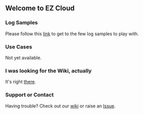 ## Welcome to EZ Cloud

### Log Samples

Please follow this [link](samples/) to get to the few log samples to play with.

### Use Cases

Not yet available.

### I was looking for the Wiki, actually

It's right [there](https://github.com/logrhythm/EZ-Cloud/wiki).

### Support or Contact

Having trouble? Check out our [wiki](https://github.com/logrhythm/EZ-Cloud/wiki) or raise an [Issue](https://github.com/TonyMasse/EZ-Cloud/issues).
